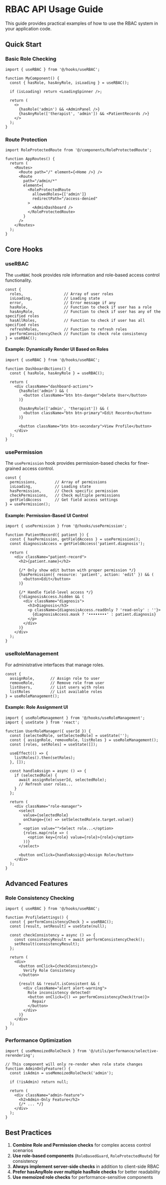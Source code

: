 
# RBAC API Usage Guide

This guide provides practical examples of how to use the RBAC system in your application code.

## Quick Start

### Basic Role Checking

```tsx
import { useRBAC } from '@/hooks/useRBAC';

function MyComponent() {
  const { hasRole, hasAnyRole, isLoading } = useRBAC();
  
  if (isLoading) return <LoadingSpinner />;
  
  return (
    <>
      {hasRole('admin') && <AdminPanel />}
      {hasAnyRole(['therapist', 'admin']) && <PatientRecords />}
    </>
  );
}
```

### Route Protection

```tsx
import RoleProtectedRoute from '@/components/RoleProtectedRoute';

function AppRoutes() {
  return (
    <Routes>
      <Route path="/" element={<Home />} />
      <Route 
        path="/admin/*" 
        element={
          <RoleProtectedRoute 
            allowedRoles={['admin']} 
            redirectPath="/access-denied"
          >
            <AdminDashboard />
          </RoleProtectedRoute>
        } 
      />
    </Routes>
  );
}
```

## Core Hooks

### useRBAC

The `useRBAC` hook provides role information and role-based access control functionality.

```tsx
const { 
  roles,                  // Array of user roles
  isLoading,              // Loading state
  error,                  // Error message if any
  hasRole,                // Function to check if user has a role
  hasAnyRole,             // Function to check if user has any of the specified roles
  hasAllRoles,            // Function to check if user has all specified roles
  refreshRoles,           // Function to refresh roles
  performConsistencyCheck // Function to check role consistency
} = useRBAC();
```

#### Example: Dynamically Render UI Based on Roles

```tsx
import { useRBAC } from '@/hooks/useRBAC';

function DashboardActions() {
  const { hasRole, hasAnyRole } = useRBAC();

  return (
    <div className="dashboard-actions">
      {hasRole('admin') && (
        <button className="btn btn-danger">Delete User</button>
      )}
      
      {hasAnyRole(['admin', 'therapist']) && (
        <button className="btn btn-primary">Edit Records</button>
      )}
      
      <button className="btn btn-secondary">View Profile</button>
    </div>
  );
}
```

### usePermission

The `usePermission` hook provides permission-based checks for finer-grained access control.

```tsx
const {
  permissions,        // Array of permissions
  isLoading,          // Loading state
  hasPermission,      // Check specific permission
  checkPermissions,   // Check multiple permissions
  getFieldAccess      // Get field access settings
} = usePermission();
```

#### Example: Permission-Based UI Control

```tsx
import { usePermission } from '@/hooks/usePermission';

function PatientRecord({ patient }) {
  const { hasPermission, getFieldAccess } = usePermission();
  const diagnosisAccess = getFieldAccess('patient.diagnosis');
  
  return (
    <div className="patient-record">
      <h2>{patient.name}</h2>
      
      {/* Only show edit button with proper permission */}
      {hasPermission({ resource: 'patient', action: 'edit' }) && (
        <button>Edit</button>
      )}
      
      {/* Handle field-level access */}
      {!diagnosisAccess.hidden && (
        <div className="diagnosis">
          <h3>Diagnosis</h3>
          <p className={diagnosisAccess.readOnly ? 'read-only' : ''}>
            {diagnosisAccess.mask ? '••••••••' : patient.diagnosis}
          </p>
        </div>
      )}
    </div>
  );
}
```

### useRoleManagement

For administrative interfaces that manage roles.

```tsx
const {
  assignRole,       // Assign role to user
  removeRole,       // Remove role from user
  listUsers,        // List users with roles
  listRoles         // List available roles
} = useRoleManagement();
```

#### Example: Role Assignment UI

```tsx
import { useRoleManagement } from '@/hooks/useRoleManagement';
import { useState } from 'react';

function UserRoleManager({ userId }) {
  const [selectedRole, setSelectedRole] = useState('');
  const { assignRole, removeRole, listRoles } = useRoleManagement();
  const [roles, setRoles] = useState([]);
  
  useEffect(() => {
    listRoles().then(setRoles);
  }, []);
  
  const handleAssign = async () => {
    if (selectedRole) {
      await assignRole(userId, selectedRole);
      // Refresh user roles...
    }
  };
  
  return (
    <div className="role-manager">
      <select 
        value={selectedRole} 
        onChange={(e) => setSelectedRole(e.target.value)}
      >
        <option value="">Select role...</option>
        {roles.map(role => (
          <option key={role} value={role}>{role}</option>
        ))}
      </select>
      
      <button onClick={handleAssign}>Assign Role</button>
    </div>
  );
}
```

## Advanced Features

### Role Consistency Checking

```tsx
import { useRBAC } from '@/hooks/useRBAC';

function ProfileSettings() {
  const { performConsistencyCheck } = useRBAC();
  const [result, setResult] = useState(null);
  
  const checkConsistency = async () => {
    const consistencyResult = await performConsistencyCheck();
    setResult(consistencyResult);
  };
  
  return (
    <div>
      <button onClick={checkConsistency}>
        Verify Role Consistency
      </button>
      
      {result && !result.isConsistent && (
        <div className="alert alert-warning">
          Role inconsistency detected!
          <button onClick={() => performConsistencyCheck(true)}>
            Repair
          </button>
        </div>
      )}
    </div>
  );
}
```

### Performance Optimization

```tsx
import { useMemoizedRoleCheck } from '@/utils/performance/selective-rerendering';

// This component will only re-render when role state changes
function AdminOnlyFeature() {
  const isAdmin = useMemoizedRoleCheck('admin');
  
  if (!isAdmin) return null;
  
  return (
    <div className="admin-feature">
      <h2>Admin-Only Feature</h2>
      {/* ... */}
    </div>
  );
}
```

## Best Practices

1. **Combine Role and Permission checks** for complex access control scenarios
2. **Use role-based components** (`RoleBasedGuard`, `RoleProtectedRoute`) for consistency
3. **Always implement server-side checks** in addition to client-side RBAC
4. **Prefer hasAnyRole over multiple hasRole checks** for better readability
5. **Use memoized role checks** for performance-sensitive components
